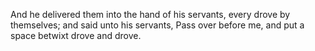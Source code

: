 And he delivered them into the hand of his servants, every drove by themselves; and said unto his servants, Pass over before me, and put a space betwixt drove and drove.
